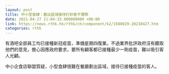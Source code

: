 ```yaml
---
layout: post
title: 中小型食肆：劃出區域接待打針客不實際
date: 2021-04-27 21:04:33.000000000 +08:00
link: https://news.rthk.hk/rthk/ch/component/k2/1588029-20210427.htm
categories: rthk
---
```


有酒吧全部員工均已接種新冠疫苗，準備星期四復業。不過業界批評政府沒有聽取他們的意見，擔心因應政府要求，要所有顧客都已接種最少一劑疫苗，難以吸引客人光顧。

中小企食店聯盟質疑，小型食肆很難在餐廳劃出區域，接待已接種疫苗的客人。
